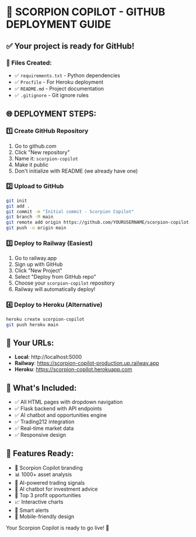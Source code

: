 # 🚀 SCORPION COPILOT - GITHUB DEPLOYMENT GUIDE

## ✅ Your project is ready for GitHub!

### 📁 Files Created:
- ✅ `requirements.txt` - Python dependencies
- ✅ `Procfile` - For Heroku deployment
- ✅ `README.md` - Project documentation
- ✅ `.gitignore` - Git ignore rules

## 🌐 DEPLOYMENT STEPS:

### 1️⃣ Create GitHub Repository
1. Go to github.com
2. Click "New repository"
3. Name it: `scorpion-copilot`
4. Make it public
5. Don't initialize with README (we already have one)

### 2️⃣ Upload to GitHub
```bash
git init
git add .
git commit -m "Initial commit - Scorpion Copilot"
git branch -M main
git remote add origin https://github.com/YOURUSERNAME/scorpion-copilot.git
git push -u origin main
```

### 3️⃣ Deploy to Railway (Easiest)
1. Go to railway.app
2. Sign up with GitHub
3. Click "New Project"
4. Select "Deploy from GitHub repo"
5. Choose your `scorpion-copilot` repository
6. Railway will automatically deploy!

### 4️⃣ Deploy to Heroku (Alternative)
```bash
heroku create scorpion-copilot
git push heroku main
```

## 🎯 Your URLs:
- **Local**: http://localhost:5000
- **Railway**: https://scorpion-copilot-production.up.railway.app
- **Heroku**: https://scorpion-copilot.herokuapp.com

## 🔧 What's Included:
- ✅ All HTML pages with dropdown navigation
- ✅ Flask backend with API endpoints
- ✅ AI chatbot and opportunities engine
- ✅ Trading212 integration
- ✅ Real-time market data
- ✅ Responsive design

## 📱 Features Ready:
- 🦂 Scorpion Copilot branding
- 📊 1000+ asset analysis
- 🤖 AI-powered trading signals
- 💬 AI chatbot for investment advice
- 🎯 Top 3 profit opportunities
- 📈 Interactive charts
- 🔔 Smart alerts
- 📱 Mobile-friendly design

Your Scorpion Copilot is ready to go live! 🚀
